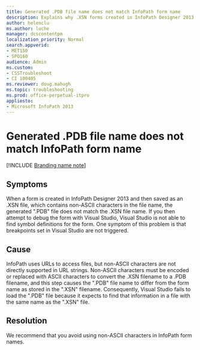 ```yaml
---
title: Generated .PDB file name does not match InfoPath form name
description: Explains why .XSN forms created in InfoPath Designer 2013 do not match the generated .PDB files.
author: helenclu
ms.author: luche
manager: dcscontentpm
localization_priority: Normal
search.appverid: 
- MET150
- SPO160
audience: Admin
ms.custom: 
- CSSTroubleshoot
- CI 100405
ms.reviewer: doug.mahugh
ms.topic: troubleshooting
ms.prod: office-perpetual-itpro
appliesto:
- Microsoft InfoPath 2013
---
```

# Generated .PDB file name does not match InfoPath form name

[!INCLUDE [Branding name note](../../../includes/branding-name-note.md)]

## Symptoms
When a form is created in InfoPath Designer 2013 and then saved as an .XSN file, which contains non-ASCII characters in the file name, the generated ".PDB" file does not match the .XSN file name. If you then attempt to debug the form with Visual Studio, Visual Studio is not able to find symbol definitions for the form. One symptom of this problem is that breakpoints set in Visual Studio are not triggered.

## Cause
InfoPath uses URLs to access files, but non-ASCII characters are not directly supported in URL strings. Non-ASCII characters must be encoded or replaced with ASCII characters to convert the .XSN filename to a .PDB filename, and this step causes the ".PDB" file name to differ from the form name as stored in the ".XSN" filename. Consequently, Visual Studio fails to load the ".PDB" file because it expects to find that information in a file with the same name as the ".XSN" file.

## Resolution
We recommend that you avoid using non-ASCII characters in InfoPath form names.
